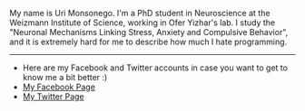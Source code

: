 
My name is Uri Monsonego. I'm a PhD student in Neuroscience at the Weizmann Institute of Science, working in Ofer Yizhar's lab. I study the "Neuronal Mechanisms Linking Stress, Anxiety and Compulsive Behavior", and it is extremely hard for me to describe how much I hate programming. 

------

* Here are my Facebook and Twitter accounts in case you want to get to know me a bit better :) 
* [My Facebook Page](https://www.facebook.com/uri.monsonego)
* [My Twitter Page](https://x.com/UriMons)

